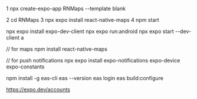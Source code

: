 1 npx create-expo-app RNMaps --template blank

2 cd RNMaps
3 npx expo install react-native-maps
4 npm start

npx expo install expo-dev-client
npx expo run:android
npx expo start --dev-client
a

// for maps
npm install react-native-maps

// for push notifications
npx expo install expo-notifications expo-device expo-constants

npm install -g eas-cli
eas --version
eas login
eas build:configure

https://expo.dev/accounts
